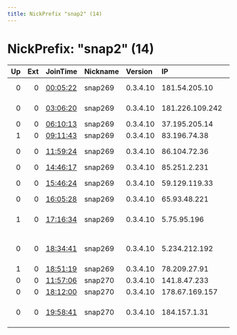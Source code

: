 ```yaml
---
title: NickPrefix "snap2" (14)
---
```


# NickPrefix: "snap2" (14)

|   Up |   Ext | JoinTime                                                                                            | Nickname   | Version   | IP              | AS                                 | CC   |   ORp |   Dirp | OS    | Contact   |   eFamMembers |
|-----:|------:|:----------------------------------------------------------------------------------------------------|:-----------|:----------|:----------------|:-----------------------------------|:-----|------:|-------:|:------|:----------|--------------:|
|    0 |     0 | [00:05:22](https://metrics.torproject.org/rs.html#details/6F3712F54F3E42ACA9EBCD3F71C58E7B960BB356) | snap269    | 0.3.4.10  | 181.54.205.10   | Telmex Colombia S.A.               | co   | 39277 |      0 | Linux | None      |             1 |
|    0 |     0 | [03:06:20](https://metrics.torproject.org/rs.html#details/ED21357F43C91D6385F3015929B3ECD260287C8E) | snap269    | 0.3.4.10  | 181.226.109.242 | Telefonica del Sur S.A.            | cl   | 34555 |      0 | Linux | None      |             1 |
|    0 |     0 | [06:10:13](https://metrics.torproject.org/rs.html#details/1CA3AF585FBD0BFB1413D8A1DFDC310C4B3EB9BD) | snap269    | 0.3.4.10  | 37.195.205.14   | Novotelecom Ltd                    | ru   | 44359 |      0 | Linux | None      |             1 |
|    1 |     0 | [09:11:43](https://metrics.torproject.org/rs.html#details/2CAB5171FA3092A4451BA1CC7F0A3ACA2563E459) | snap269    | 0.3.4.10  | 83.196.74.38    | Orange                             | fr   | 43943 |      0 | Linux | None      |             1 |
|    0 |     0 | [11:59:24](https://metrics.torproject.org/rs.html#details/96447CBE3C4EC2B518763B9833E7F1F43CAB89FA) | snap269    | 0.3.4.10  | 86.104.72.36    | Tele Rom Proiect Srl               | ro   | 39017 |      0 | Linux | None      |             1 |
|    0 |     0 | [14:46:17](https://metrics.torproject.org/rs.html#details/F095A97EDFB4CCCB81D72A3A8D0DC852C1D0699D) | snap269    | 0.3.4.10  | 85.251.2.231    | Vodafone Ono, S.A.                 | es   | 46325 |      0 | Linux | None      |             1 |
|    0 |     0 | [15:46:24](https://metrics.torproject.org/rs.html#details/3F88B398EA9F75A8808D2D5CD54B43AD9A1EBFBC) | snap269    | 0.3.4.10  | 59.129.119.33   | KDDI CORPORATION                   | jp   | 43341 |      0 | Linux | None      |             1 |
|    0 |     0 | [16:05:28](https://metrics.torproject.org/rs.html#details/C66BD4FFB575970D2827BE2B0D9D3B61CC70C07D) | snap269    | 0.3.4.10  | 65.93.48.221    | Bell Canada                        | ca   | 36325 |      0 | Linux | None      |             1 |
|    1 |     0 | [17:16:34](https://metrics.torproject.org/rs.html#details/CCE5739D22F0F95F2E000704FC18CFF4667453FF) | snap269    | 0.3.4.10  | 5.75.95.196     | Iran Telecommunication Company PJS | ir   | 43805 |      0 | Linux | None      |             1 |
|    0 |     0 | [18:34:41](https://metrics.torproject.org/rs.html#details/9DBE08C23F5CEA484A880A07ACACA31BF4C3F20D) | snap269    | 0.3.4.10  | 5.234.212.192   | Iran Telecommunication Company PJS | ir   | 40093 |      0 | Linux | None      |             1 |
|    1 |     0 | [18:51:19](https://metrics.torproject.org/rs.html#details/221B80205100E584AF0E72DE888F5DDD0F73C838) | snap269    | 0.3.4.10  | 78.209.27.91    | Free SAS                           | fr   | 36185 |      0 | Linux | None      |             1 |
|    0 |     0 | [11:57:06](https://metrics.torproject.org/rs.html#details/CC297CA7EDBE9BF5DF2DBB028D78C8AC78A88A4D) | snap270    | 0.3.4.10  | 141.8.47.233    | Melita Limited                     | mt   | 33379 |      0 | Linux | None      |             1 |
|    0 |     0 | [18:12:00](https://metrics.torproject.org/rs.html#details/7DE34FA3B74D3B072E1D99E3F25B514D156E1CED) | snap270    | 0.3.4.10  | 178.67.169.157  | Rostelecom                         | ru   | 35699 |      0 | Linux | None      |             1 |
|    0 |     0 | [19:58:41](https://metrics.torproject.org/rs.html#details/24B4F364E6016AC15373DBEC603B9A6AD0C9F588) | snap270    | 0.3.4.10  | 184.157.1.31    | CenturyLink Communications, LLC    | us   | 42309 |      0 | Linux | None      |             1 |
